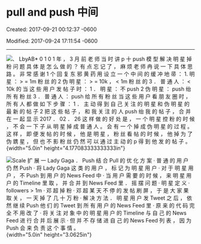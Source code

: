 # pull and push 中间

Created: 2017-09-21 00:12:37 -0600

Modified: 2017-09-24 17:11:54 -0600

---

![、 LbyAB* 0 1 0 1 年 ， 3 月 前 老 师 当 时 讲 p 十 push 模 型 解 决 明 星 掉 粉 问 题 具 体 是 怎 么 做 的 ？ 有 点 忘 记 了 ， 麻 烦 老 师 冉 说 一 下 具 体 思 路 。 非 常 感 谢 1 个 回 复 东 邪 黄 药 用 设 立 一 个 中 间 的 缓 冲 地 帚 ： 1. 明 星 ： > = 1m 粉 丝 的 2 伪 明 星 ： > = 10k ， < 1m 粉 丝 的 3 ． 普 通 人 ： < 10k 的 当 这 些 用 户 发 帖 子 时 ： 1 ． 明 星 ： 不 push 2 伪 明 星 ： push 绐 所 有 粉 丝 3 ． 普 通 人 ： push 给 所 有 粉 丝 当 这 些 用 户 看 朋 友 圈 时 ， 所 有 人 都 做 如 下 步 骤 ： 1 ． 主 动 得 到 自 己 关 注 的 明 星 和 伪 明 星 的 最 新 的 帖 子 2 把 这 些 帖 子 ， 和 我 关 注 的 人 push 绐 我 的 帖 子 ， 合 并 在 一 起 显 示 2017 ． 02 ． 26 这 样 做 的 好 处 是 ， 一 个 明 星 控 粉 的 时 候 ， 不 会 一 下 子 从 明 星 掉 成 普 通 人 。 会 有 一 个 掉 成 伪 明 星 的 过 程 。 这 样 ， 即 便 发 帖 的 时 候 ， 他 是 明 星 ， 粉 丝 看 帖 的 时 候 ， 他 掉 为 了 伪 鎸 星 ， 但 也 不 影 粉 丝 仍 然 可 以 通 过 主 动 的 p 得 到 他 发 的 帖 子 。 ](../../media/Twitter-^M-Insgram-Twitter---News-Feed-pull-and-push-中间-image1.png){width="5.0in" height="4.177083333333333in"}









![Scale 扩 展 一 Lady Gaga ． Push 结 合 Pull 的 优 化 方 案 · 普 通 的 用 户 仍 然 Push · 将 Lady Gaga 这 类 的 用 户 ， 标 记 为 明 星 用 户 · 对 于 明 星 用 户 ， 不 Push 到 用 户 的 News Feed 中 · 当 用 户 需 要 的 时 候 ， 来 明 星 用 户 的 Timeline 里 取 ， 并 合 并 到 News Feed 里 ． 摇 摆 问 题 · 明 星 定 义 · followers > 1m · 邓 超 掉 粉 · 邓 超 某 天 不 停 的 发 帖 刷 屏 ， 于 是 大 家 果 取 关 ， 一 天 掉 了 几 十 万 粉 · 解 决 方 法 ． 明 星 用 户 发 Tweet 之 后 ， 依 然 继 续 Push 他 们 的 Tweet 到 所 有 用 户 的 News Feed 里 · 原 来 的 代 码 完 全 不 用 改 了 · 将 关 注 对 象 中 的 明 星 用 户 的 Timeline 与 自 己 的 News Feed 进 行 合 并 后 展 示 · 但 并 不 存 储 进 自 己 的 News Feed 列 表 ， 因 为 Push 会 来 负 责 这 个 事 情 。 ](../../media/Twitter-^M-Insgram-Twitter---News-Feed-pull-and-push-中间-image2.png){width="5.0in" height="3.0625in"}




